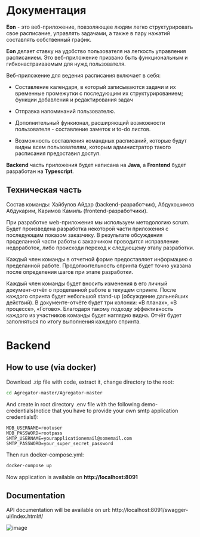 # Документация
**Eon** - это веб-приложение, повзоляющее людям легко структурировать свое расписание, управлять задачами, а также в пару нажатий составлять собственный график. 

**Eon** делает ставку на удобство пользователя на легкость управления расписанием. Это веб-приложение призвано быть функциональным и гибконастраиваемым для нужд пользователя.

Веб-приложение для ведения расписания включает в себя: 

- Составление календаря, в который записываются задачи и их временные промежутки с последующим их структурированием; функции добавления и редактирования задач

- Отправка напоминаний пользователю.  

- Дополнительный функионал, расширяющий возможности пользователя - составление заметок и to-do листов.

- Возможность составления командных расписаний, которые будут видны всем пользователям, которым администратор такого расписания предоставил доступ.

**Backend** часть приложения будет написана на **Java**, а **Frontend** будет разработан на **Typescript**.

## Техническая часть

Состав команды: Хайбулов Айдар (backend-разработчик), Абдухошимов Абдукарим, Каримов Камиль (frontend-разработчики).

При разработке web-приложения мы используем методологию scrum. Будет произведена разработка некоторой части приложения с последующим показом заказчику. В результате обсуждения проделанной части работы с заказчиком проводится исправление недоработок, либо происходи переход к следующему этапу разработки. 

Каждый член команды в отчетной форме предоставляет информацию о пределанной работе. Продолжительность спринта будет точно указана после определения шагов при этапе разработки.

Каждый член команды будет вносить изменения в его личный документ-отчёт о проделанной работе в текущем спринте. После каждого спринта будет небольшой stand-up (обсуждение дальнейших действий). В документе-отчёте будет три колонки: «В планах», «В процессе», «Готово». Благодаря такому подходу эффективность каждого из участников команды будет наглядно видна. Отчёт будет заполняться по итогу выполнения каждого спринта.

# Backend
## How to use (via docker)
Download .zip file with code, extract it, change directory to the root:
```bash
cd Agregator-master/Agregator-master
```
And create in root directory .env file with the following demo-credentials(notice that
you have to provide your own smtp application credentials!):
```text
MDB_USERNAME=rootuser
MDB_PASSWORD=rootpass
SMTP_USERNAME=yourapplicationemail@somemail.com
SMTP_PASSWORD=your_super_secret_password
```


Then run docker-compose.yml:
```bash
docker-compose up
```
Now application is available on **http://localhost:8091**

## Documentation
API documentation will be available on url: http://localhost:8091/swagger-ui/index.html#/

![image](https://user-images.githubusercontent.com/110534715/232393952-9f0d6626-2418-45ef-ab97-a4b94d5d18cd.png)





 
 
